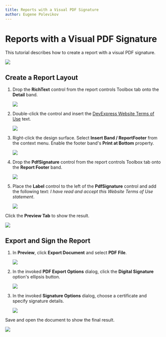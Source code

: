 ```yaml
---
title: Reports with a Visual PDF Signature
author: Eugene Polevikov
---
```

# Reports with a Visual PDF Signature

This tutorial describes how to create a report with a visual PDF signature.

![](../../../../images/pdf-signature-report-result-after-sign-lower.png)

## Create a Report Layout

1. Drop the **RichText** control from the report controls Toolbox tab onto the **Detail** band.

    ![](../../../../images/pdf-signature-report-drop-rich-text.png)

2. Double-click the control and insert the [DevExpress Website Terms of Use](https://www.devexpress.com/aboutus/legal.xml) text.

    ![](../../../../images/pdf-signature-report-add-data-to-rich-text.png)

3. Right-click the design surface. Select **Insert Band / ReportFooter** from the context menu. Enable the footer band's **Print at Bottom** property.

    ![](../../../../images/pdf-signature-report-add-report-footer.png)

4. Drop the **PdfSignature** control from the report controls Toolbox tab onto the **Report Footer** band.

    ![](../../../../images/pdf-signature-report-add-pdf-signature.png)

5. Place the **Label** control to the left of the **PdfSignature** control and add the following text: _I have read and accept this Website Terms of Use statement_.

    ![](../../../../images/pdf-signature-report-add-xr-label-and-line.png)

Click the **Preview Tab** to show the result.

![](../../../../images/pdf-signature-report-result-before-sign.png)

## Export and Sign the Report

1. In **Preview**, click **Export Document** and select **PDF File**.

    ![](../../../../images/pdf-signature-report-sign-1.png)

2. In the invoked **PDF Export Options** dialog, click the **Digital Signature** option's ellipsis button.

    ![](../../../../images/pdf-signature-report-sign-2.png)

3. In the invoked **Signature Options** dialog, choose a certificate and specify signature details.

    ![](../../../../images/pdf-signature-report-sign-3.png)

Save and open the document to show the final result.

![](../../../../images/pdf-signature-report-result-after-sign.png)
